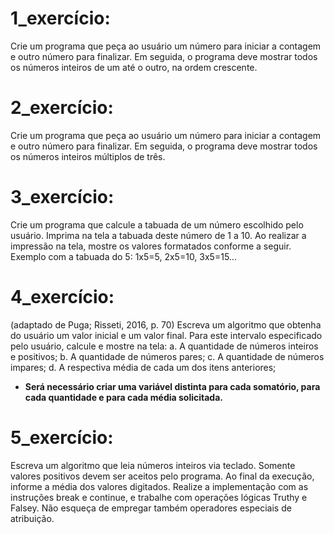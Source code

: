 # 1_exercício:
Crie um programa que peça ao usuário um número para iniciar a contagem e outro número para finalizar.
Em seguida, o programa deve mostrar todos os números inteiros de um até o outro, na ordem crescente.

# 2_exercício:
Crie um programa que peça ao usuário um número para iniciar a contagem e outro número para finalizar.
Em seguida, o programa deve mostrar todos os números inteiros múltiplos de três.

# 3_exercício:
Crie um programa que calcule a tabuada de um número escolhido pelo usuário.
Imprima na tela a tabuada deste número de 1 a 10. 
Ao realizar a impressão na tela, mostre os valores formatados conforme a seguir.
Exemplo com a tabuada do 5: 1x5=5, 2x5=10, 3x5=15...

# 4_exercício:
(adaptado de Puga; Risseti, 2016, p. 70)
Escreva um algoritmo que obtenha do usuário um valor inicial e um valor final.
Para este intervalo especificado pelo usuário, calcule e mostre na tela:
a. A quantidade de números inteiros e positivos;
b. A quantidade de números pares;
c. A quantidade de números impares;
d. A respectiva média de cada um dos itens anteriores;
- **Será necessário criar uma variável distinta para cada somatório, para cada quantidade e para cada média solicitada.**

# 5_exercício:
Escreva um algoritmo que leia números inteiros via teclado. Somente valores positivos devem ser aceitos pelo programa.
Ao final da execução, informe a média dos valores digitados. 
Realize a implementação com as instruções break e continue, e trabalhe com operações lógicas Truthy e Falsey.
Não esqueça de empregar também operadores especiais de atribuição.